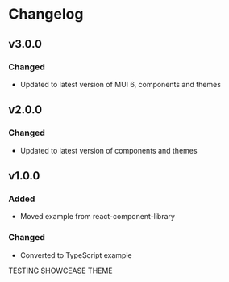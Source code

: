 # Changelog

## v3.0.0

### Changed

-   Updated to latest version of MUI 6, components and themes

## v2.0.0

### Changed

-   Updated to latest version of components and themes

## v1.0.0

### Added

-   Moved example from react-component-library

### Changed

-   Converted to TypeScript example

TESTING SHOWCEASE THEME